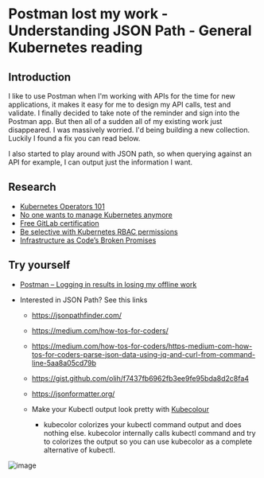 # Postman lost my work - Understanding JSON Path - General Kubernetes reading

## Introduction
I like to use Postman when I'm working with APIs for the time for new applications, it makes it easy for me to design my API calls, test and validate. I finally decided to take note of the reminder and sign into the Postman app. But then all of a sudden all of my existing work just disappeared. I was massively worried. I'd being building a new collection. Luckily I found a fix you can read below. 

I also started to play around with JSON path, so when querying against an API for example, I can output just the information I want. 
## Research
- [Kubernetes Operators 101](https://thecloud.christmas/2020/11)
- [No one wants to manage Kubernetes anymore](https://www.infoworld.com/article/3614850/no-one-wants-to-manage-kubernetes-anymore.html)
- [Free GitLab certification](https://about.gitlab.com/blog/2021/04/20/everyone-can-get-certified/)
- [Be selective with Kubernetes RBAC permissions](https://searchitoperations.techtarget.com/tutorial/Be-selective-with-Kubernetes-RBAC-permissions)
- [Infrastructure as Code’s Broken Promises](https://levelup.gitconnected.com/infrastructure-as-codes-broken-promises-4c9dc86f909c)
## Try yourself

- [Postman – Logging in results in losing my offline work](https://veducate.co.uk/postman-lost-offline-work/)

- Interested in JSON Path? See this links
  - https://jsonpathfinder.com/
  - https://medium.com/how-tos-for-coders/
  - https://medium.com/how-tos-for-coders/https-medium-com-how-tos-for-coders-parse-json-data-using-jq-and-curl-from-command-line-5aa8a05cd79b
  - https://gist.github.com/olih/f7437fb6962fb3ee9fe95bda8d2c8fa4
  - https://jsonformatter.org/

  - Make your Kubectl output look pretty with [Kubecolour](https://github.com/dty1er/kubecolor)
    - kubecolor colorizes your kubectl command output and does nothing else. kubecolor internally calls kubectl command and try to colorizes the output so you can use kubecolor as a complete alternative of kubectl.

![image](https://user-images.githubusercontent.com/60682957/95733375-04929680-0cbd-11eb-82f3-adbcfecf4a3e.png)